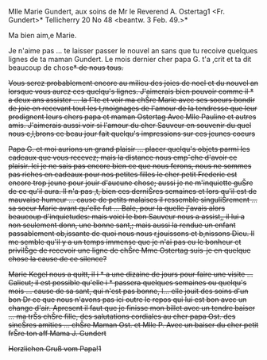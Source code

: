 Mlle Marie Gundert, aux soins de Mr le Reverend A. Ostertag1 
 <Fr. Gundert>*
 Tellicherry 20 No 48
 <beantw. 3 Feb. 49.>*

Ma bien aim‚e Marie.

Je n'aime pas … te laisser passer le nouvel an sans que tu recoive quelques lignes de ta maman Gundert. Le mois dernier cher papa G. t'a ‚crit et ta dit beaucoup de chose<s>* de nous tous.

Vous serez probablement encore au milieu des joies de noel et du nouvel an lorsque vous aurez ces quelqu's lignes. J'aimerais bien pouvoir comme il <y>* a deux ans assister … la fˆte et voir ma chŠre Marie avec ses soeurs bondir de joie en recevant tout les t‚moignages de l'amour de la tendresse que leur prodignent leurs chers papa et maman Ostertag Avec Mlle Pauline et autres amis. J'aimerais aussi voir si l'amour du cher Sauveur en souvenir du quel nous c‚l‚brons ce beau jour fait quelqu's impressions sur ces jeunes coeurs

Papa G. et moi aurions un grand plaisir … placer quelqu's objets parmi les cadeaux que vous recevez; mais la distance nous empˆche d'avoir ce plaisir. Ici je ne sais pas encore bien ce que nous ferons, nous ne sommes pas riches en cadeaux pour nos petites filles le cher petit Frederic est encore trop jeune pour jouir d'aucune chose; aussi je ne m'inquiette guŠre de ce qu'il aura. Il n'a pas ‚t‚ bien ces derniŠres semaines et lors qu'il est de mauvaise humeur … cause de petits malaises il ressemble singuliŠrement … sa soeur Marie avant qu'elle fut … Bale, pour la quelle j'avais alors beaucoup d'inquietudes: mais voici le bon Sauveur nous a assist‚, il lui a non seulement donn‚ une bonne sant‚; mais aussi la rendue un enfant passablement ob‚issante de quoi nous nous r‚jouissons et b‚nissons Dieu. 
Il me semble qu'il y a un temps immense que je n'ai pas eu le bonheur et privilŠge de recevoir une ligne de chŠre Mme Ostertag suis-je en quelque chose la cause de ce silence?

Marie Kegel nous a quitt‚ il i <y>* a une dizaine de jours pour faire une visite … Calicut; il est possible qu'elle i <y>* passera quelques semaines ou quelqu's mois … cause de sa sant‚ qui n'est pas bonne, l… elle jouit des soins d'un bon Dr ce que nous n'avons pas ici outre le repos qui lui est bon avec un change d'air. Apresent il faut que je finisse mon billet avec un tendre baiser … ma trŠs chŠre fille, des salutations cordiales au cher papa Ost. des sincŠres amities … chŠre Maman Ost. et Mlle P. 
Avec un baiser du cher petit frŠre ton aff
 Mama J. Gundert

Herzlichen Gruß vom Papa!1

